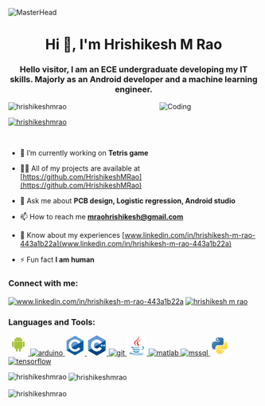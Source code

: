 ![MasterHead](https://wallpapercave.com/wp/wp6830287.gif)
<h1 align="center">Hi 👋, I'm Hrishikesh M Rao</h1>
<h3 align="center">Hello visitor, I am an ECE undergraduate developing my IT skills. Majorly as an Android developer and a machine learning engineer.</h3>
<img align="right" alt = "Coding" width="200" src="https://i.pinimg.com/originals/71/d4/be/71d4bec0d0804f32401c08928a040636.gif">

<p align="left"> <img src="https://komarev.com/ghpvc/?username=hrishikeshmrao&label=Profile%20views&color=0e75b6&style=flat" alt="hrishikeshmrao" /> </p>

<p align="left"> <a href="https://github.com/ryo-ma/github-profile-trophy"><img src="https://github-profile-trophy.vercel.app/?username=hrishikeshmrao" alt="hrishikeshmrao" /></a> </p>

<p align="left"> <a href="https://twitter.com/" target="blank"><img src="https://img.shields.io/twitter/follow/?logo=twitter&style=for-the-badge" alt="" /></a> </p>

- 🔭 I’m currently working on **Tetris game**

- 👨‍💻 All of my projects are available at [https://github.com/HrishikeshMRao](https://github.com/HrishikeshMRao)

- 💬 Ask me about **PCB design, Logistic regression, Android studio**

- 📫 How to reach me **mraohrishikesh@gmail.com**

- 📄 Know about my experiences [www.linkedin.com/in/hrishikesh-m-rao-443a1b22a](www.linkedin.com/in/hrishikesh-m-rao-443a1b22a)

- ⚡ Fun fact **I am human**

<h3 align="left">Connect with me:</h3>
<p align="left">
<a href="https://linkedin.com/in/www.linkedin.com/in/hrishikesh-m-rao-443a1b22a" target="blank"><img align="center" src="https://raw.githubusercontent.com/rahuldkjain/github-profile-readme-generator/master/src/images/icons/Social/linked-in-alt.svg" alt="www.linkedin.com/in/hrishikesh-m-rao-443a1b22a" height="30" width="40" /></a>
<a href="https://www.leetcode.com/hrishikesh m rao" target="blank"><img align="center" src="https://raw.githubusercontent.com/rahuldkjain/github-profile-readme-generator/master/src/images/icons/Social/leet-code.svg" alt="hrishikesh m rao" height="30" width="40" /></a>
</p>

<h3 align="left">Languages and Tools:</h3>
<p align="left"> <a href="https://developer.android.com" target="_blank" rel="noreferrer"> <img src="https://raw.githubusercontent.com/devicons/devicon/master/icons/android/android-original-wordmark.svg" alt="android" width="40" height="40"/> </a> <a href="https://www.arduino.cc/" target="_blank" rel="noreferrer"> <img src="https://cdn.worldvectorlogo.com/logos/arduino-1.svg" alt="arduino" width="40" height="40"/> </a> <a href="https://www.cprogramming.com/" target="_blank" rel="noreferrer"> <img src="https://raw.githubusercontent.com/devicons/devicon/master/icons/c/c-original.svg" alt="c" width="40" height="40"/> </a> <a href="https://www.w3schools.com/cpp/" target="_blank" rel="noreferrer"> <img src="https://raw.githubusercontent.com/devicons/devicon/master/icons/cplusplus/cplusplus-original.svg" alt="cplusplus" width="40" height="40"/> </a> <a href="https://git-scm.com/" target="_blank" rel="noreferrer"> <img src="https://www.vectorlogo.zone/logos/git-scm/git-scm-icon.svg" alt="git" width="40" height="40"/> </a> <a href="https://www.java.com" target="_blank" rel="noreferrer"> <img src="https://raw.githubusercontent.com/devicons/devicon/master/icons/java/java-original.svg" alt="java" width="40" height="40"/> </a> <a href="https://www.mathworks.com/" target="_blank" rel="noreferrer"> <img src="https://upload.wikimedia.org/wikipedia/commons/2/21/Matlab_Logo.png" alt="matlab" width="40" height="40"/> </a> <a href="https://www.microsoft.com/en-us/sql-server" target="_blank" rel="noreferrer"> <img src="https://www.svgrepo.com/show/303229/microsoft-sql-server-logo.svg" alt="mssql" width="40" height="40"/> </a> <a href="https://www.python.org" target="_blank" rel="noreferrer"> <img src="https://raw.githubusercontent.com/devicons/devicon/master/icons/python/python-original.svg" alt="python" width="40" height="40"/> </a> <a href="https://www.tensorflow.org" target="_blank" rel="noreferrer"> <img src="https://www.vectorlogo.zone/logos/tensorflow/tensorflow-icon.svg" alt="tensorflow" width="40" height="40"/> </a> </p>

<p><img align="left" src="https://github-readme-stats.vercel.app/api/top-langs?username=hrishikeshmrao&show_icons=true&locale=en&layout=compact" alt="hrishikeshmrao" /></p>

<p>&nbsp;<img align="center" src="https://github-readme-stats.vercel.app/api?username=hrishikeshmrao&show_icons=true&locale=en" alt="hrishikeshmrao" /></p>

<p><img align="center" src="https://github-readme-streak-stats.herokuapp.com/?user=hrishikeshmrao&" alt="hrishikeshmrao" /></p>
